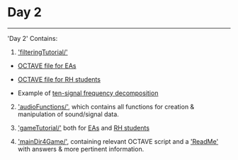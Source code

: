 # Day 2
--------------------------------------------------------------

'Day 2' Contains:
1. ['filteringTutorial/'](https://github.com/jasontsmith2718/RiseHigh_Fall2019/tree/master/Day%202/OCTAVE/filteringTutorial)

  * [OCTAVE file for EAs](https://github.com/jasontsmith2718/RiseHigh_Fall2019/blob/master/Day%202/OCTAVE/filteringTutorial/filteringTutorialEA.m)

  * [OCTAVE file for RH students](https://github.com/jasontsmith2718/RiseHigh_Fall2019/blob/master/Day%202/OCTAVE/filteringTutorial/filteringTutorialRH.m)
  
  * Example of [ten-signal frequency decomposition](https://github.com/jasontsmith2718/RiseHigh_Fall2019/blob/master/Day%202/OCTAVE/filteringTutorial/extremeCase_tenSignals.m)

2. ['audioFunctions/'](https://github.com/jasontsmith2718/RiseHigh_Fall2019/tree/master/Day%202/OCTAVE/audioFunctions), which contains all functions for creation & manipulation of sound/signal data.
  
3. ['gameTutorial/'](https://github.com/jasontsmith2718/RiseHigh_Fall2019/tree/master/Day%202/OCTAVE/gameTutorial) both for [EAs](https://github.com/jasontsmith2718/RiseHigh_Fall2019/tree/master/Day%202/OCTAVE/gameTutorial/forEAs) and [RH students](https://github.com/jasontsmith2718/RiseHigh_Fall2019/tree/master/Day%202/OCTAVE/gameTutorial/forStudents)

4. ['mainDir4Game/'](https://github.com/jasontsmith2718/RiseHigh_Fall2019/tree/master/Day%202/OCTAVE/mainDir4Game), containing relevant OCTAVE script and a ['ReadMe'](https://github.com/jasontsmith2718/RiseHigh_Fall2019/tree/master/Day%202/OCTAVE/mainDir4Game/otherFiles_4EAs) with answers & more pertinent information.
